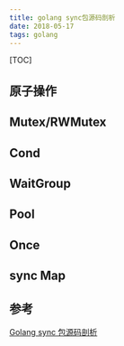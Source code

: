 ```yaml
---
title: golang sync包源码剖析
date: 2018-05-17
tags: golang
---
```


[TOC]

## 原子操作



## Mutex/RWMutex

 

## Cond



## WaitGroup



## Pool



## Once



## sync Map



## 参考

[Golang sync 包源码剖析](https://toutiao.io/posts/119856/app_preview)
